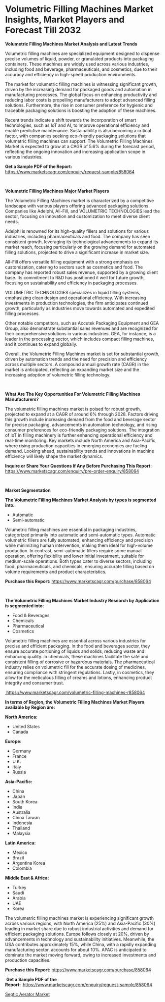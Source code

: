 <p><h1>Volumetric Filling Machines Market Insights, Market Players and Forecast Till 2032</h1></p><p><strong>Volumetric Filling Machines Market Analysis and Latest Trends</strong></p>
<p><p>Volumetric filling machines are specialized equipment designed to dispense precise volumes of liquid, powder, or granulated products into packaging containers. These machines are widely used across various industries, including food and beverage, pharmaceuticals, and cosmetics, due to their accuracy and efficiency in high-speed production environments. </p><p>The market for volumetric filling machines is witnessing significant growth, driven by the increasing demand for packaged goods and automation in manufacturing processes. The global focus on enhancing productivity and reducing labor costs is propelling manufacturers to adopt advanced filling solutions. Furthermore, the rise in consumer preference for hygienic and traceable packaging solutions is boosting the adoption of these machines.</p><p>Recent trends indicate a shift towards the incorporation of smart technologies, such as IoT and AI, to improve operational efficiency and enable predictive maintenance. Sustainability is also becoming a critical factor, with companies seeking eco-friendly packaging solutions that volumetric filling machines can support. The Volumetric Filling Machines Market is expected to grow at a CAGR of 5.6% during the forecast period, reflecting the ongoing innovation and increasing application scope in various industries.</p></p>
<p><strong>Get a Sample PDF of the Report:&nbsp;</strong> <a href="https://www.marketscagr.com/enquiry/request-sample/858064?utm_campaign=3292&utm_medium=2&utm_source=Github&utm_content=ia&utm_term=09042025&utm_id=volumetric-filling-machines">https://www.marketscagr.com/enquiry/request-sample/858064</a></p>
<p>&nbsp;</p>
<p><strong>Volumetric Filling Machines Major Market Players</strong></p>
<p><p>The Volumetric Filling Machines market is characterized by a competitive landscape with various players offering advanced packaging solutions. Companies like Adelphi, All-Fill, and VOLUMETRIC TECHNOLOGIES lead the sector, focusing on innovation and customization to meet diverse client needs.</p><p>Adelphi is renowned for its high-quality fillers and solutions for various industries, including pharmaceuticals and food. The company has seen consistent growth, leveraging its technological advancements to expand its market reach, focusing particularly on the growing demand for automated filling solutions, projected to drive a significant increase in market size.</p><p>All-Fill offers versatile filling equipment with a strong emphasis on customization, catering to sectors such as cosmetics and food. The company has reported robust sales revenue, supported by a growing client base. Its commitment to R&D has positioned it well for future growth, focusing on sustainability and efficiency in packaging processes.</p><p>VOLUMETRIC TECHNOLOGIES specializes in liquid filling systems, emphasizing clean design and operational efficiency. With increasing investments in production technologies, the firm anticipates continued growth, particularly as industries move towards automated and expedited filling processes.</p><p>Other notable competitors, such as Accutek Packaging Equipment and GEA Group, also demonstrate substantial sales revenues and are recognized for their comprehensive solutions in various industries. GEA, for instance, is a leader in the processing sector, which includes compact filling machines, and it continues to expand globally.</p><p>Overall, the Volumetric Filling Machines market is set for substantial growth, driven by automation trends and the need for precision and efficiency across multiple sectors. A compound annual growth rate (CAGR) in the market is anticipated, reflecting an expanding market size and the increasing adoption of volumetric filling technology.</p></p>
<p>&nbsp;</p>
<p><strong>What Are The Key Opportunities For Volumetric Filling Machines Manufacturers?</strong></p>
<p><p>The volumetric filling machines market is poised for robust growth, projected to expand at a CAGR of around 6% through 2028. Factors driving this growth include increasing demand from the food and beverage sector for precise packaging, advancements in automation technology, and rising consumer preferences for eco-friendly packaging solutions. The integration of IoT in filling machinery is further enhancing operational efficiency and real-time monitoring. Key markets include North America and Asia-Pacific, where rising production capacities in emerging economies are fueling demand. Looking ahead, sustainability trends and innovations in machine efficiency will likely shape the market dynamics.</p></p>
<p><strong>Inquire or Share Your Questions If Any Before Purchasing This Report:</strong> <a href="https://www.marketscagr.com/enquiry/pre-order-enquiry/858064?utm_campaign=3292&utm_medium=2&utm_source=Github&utm_content=ia&utm_term=09042025&utm_id=volumetric-filling-machines">https://www.marketscagr.com/enquiry/pre-order-enquiry/858064</a></p>
<p>&nbsp;</p>
<p><strong>Market Segmentation</strong></p>
<p><strong>The Volumetric Filling Machines Market Analysis by types is segmented into:</strong></p>
<p><ul><li>Automatic</li><li>Semi-automatic</li></ul></p>
<p><p>Volumetric filling machines are essential in packaging industries, categorized primarily into automatic and semi-automatic types. Automatic volumetric fillers are fully automated, enhancing efficiency and precision while minimizing human intervention, making them ideal for high-volume production. In contrast, semi-automatic fillers require some manual operation, offering flexibility and lower initial investment, suitable for medium-scale operations. Both types cater to diverse sectors, including food, pharmaceuticals, and chemicals, ensuring accurate filling based on volume requirements and product characteristics.</p></p>
<p><strong>Purchase this Report:&nbsp;</strong><a href="https://www.marketscagr.com/purchase/858064?utm_campaign=3292&utm_medium=2&utm_source=Github&utm_content=ia&utm_term=09042025&utm_id=volumetric-filling-machines">https://www.marketscagr.com/purchase/858064</a></p>
<p>&nbsp;</p>
<p><strong>The Volumetric Filling Machines Market Industry Research by Application is segmented into:</strong></p>
<p><ul><li>Food & Beverages</li><li>Chemicals</li><li>Pharmaceutical</li><li>Cosmetics</li></ul></p>
<p><p>Volumetric filling machines are essential across various industries for precise and efficient packaging. In the food and beverages sector, they ensure accurate portioning of liquids and solids, reducing waste and enhancing quality. In chemicals, these machines facilitate the safe and consistent filling of corrosive or hazardous materials. The pharmaceutical industry relies on volumetric fill for the accurate dosing of medicines, ensuring compliance with stringent regulations. Lastly, in cosmetics, they allow for the meticulous filling of creams and lotions, enhancing product integrity and consumer trust.</p></p>
<p><a href="https://www.marketscagr.com/volumetric-filling-machines-r858064?utm_campaign=3292&utm_medium=2&utm_source=Github&utm_content=ia&utm_term=09042025&utm_id=volumetric-filling-machines">&nbsp;https://www.marketscagr.com/volumetric-filling-machines-r858064</a></p>
<p><strong>In terms of Region, the Volumetric Filling Machines Market Players available by Region are:</strong></p>
<p>
    <p> <strong> North America: </strong>
        <ul>
            <li>United States</li>
            <li>Canada</li>
        </ul>
        </p> 
    <p> <strong> Europe: </strong>
        <ul>
            <li>Germany</li>
            <li>France</li>
            <li>U.K.</li>
            <li>Italy</li>
            <li>Russia</li>
        </ul>
        </p> 
    <p> <strong> Asia-Pacific: </strong>
        <ul>
            <li>China</li>
            <li>Japan</li>
            <li>South Korea</li>
            <li>India</li>
            <li>Australia</li>
            <li>China Taiwan</li>
            <li>Indonesia</li>
            <li>Thailand</li>
            <li>Malaysia</li>
        </ul>
        </p> 
    <p> <strong> Latin America: </strong>
        <ul>
            <li>Mexico</li>
            <li>Brazil</li>
            <li>Argentina Korea</li>
            <li>Colombia</li>
        </ul>
        </p> 
    <p> <strong> Middle East & Africa: </strong>
        <ul>
            <li>Turkey</li>
            <li>Saudi</li>
            <li>Arabia</li>
            <li>UAE</li>
            <li>Korea</li>
        </ul>
    </p>
    </p>
<p><p>The volumetric filling machines market is experiencing significant growth across various regions, with North America (25%) and Asia-Pacific (30%) leading in market share due to robust industrial activities and demand for efficient packaging solutions. Europe follows closely at 20%, driven by advancements in technology and sustainability initiatives. Meanwhile, the USA contributes approximately 15%, while China, with a rapidly expanding manufacturing sector, accounts for about 10%. APAC is anticipated to dominate the market moving forward, owing to increased investments and production capacities.</p></p>
<p><strong>Purchase this Report: </strong><a href="https://www.marketscagr.com/purchase/858064?utm_campaign=3292&utm_medium=2&utm_source=Github&utm_content=ia&utm_term=09042025&utm_id=volumetric-filling-machines">https://www.marketscagr.com/purchase/858064</a></p>
<p>&nbsp;<strong>Get a Sample PDF of the Report:&nbsp;&nbsp;</strong><a href="https://www.marketscagr.com/enquiry/request-sample/858064?utm_campaign=3292&utm_medium=2&utm_source=Github&utm_content=ia&utm_term=09042025&utm_id=volumetric-filling-machines">https://www.marketscagr.com/enquiry/request-sample/858064</a></p>
<p><strong></strong></p>
<p><p><a href="https://github.com/kaloyhboosh/Market-Research-Report-List-1/blob/main/septic-aerator-market.md?utm_campaign=3292&utm_medium=2&utm_source=Github&utm_content=ia&utm_term=09042025&utm_id=volumetric-filling-machines">Septic Aerator Market</a></p></p>